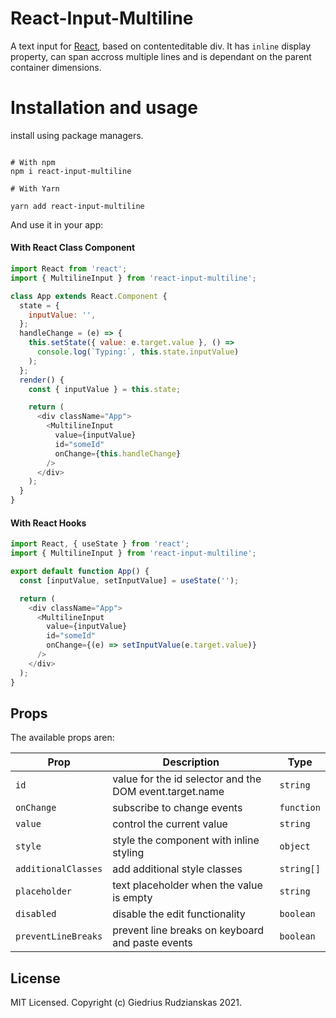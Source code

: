 # React-Input-Multiline

A text input for [React](https://reactjs.com), based on contenteditable div. It has `inline` display property, can span accross multiple lines and is dependant on the parent container dimensions.

# Installation and usage

install using package managers.

```

# With npm
npm i react-input-multiline

# With Yarn

yarn add react-input-multiline
```

And use it in your app:

#### With React Class Component

```js
import React from 'react';
import { MultilineInput } from 'react-input-multiline';

class App extends React.Component {
  state = {
    inputValue: '',
  };
  handleChange = (e) => {
    this.setState({ value: e.target.value }, () =>
      console.log(`Typing:`, this.state.inputValue)
    );
  };
  render() {
    const { inputValue } = this.state;

    return (
      <div className="App">
        <MultilineInput
          value={inputValue}
          id="someId"
          onChange={this.handleChange}
        />
      </div>
    );
  }
}
```

#### With React Hooks

```js
import React, { useState } from 'react';
import { MultilineInput } from 'react-input-multiline';

export default function App() {
  const [inputValue, setInputValue] = useState('');

  return (
    <div className="App">
      <MultilineInput
        value={inputValue}
        id="someId"
        onChange={(e) => setInputValue(e.target.value)}
      />
    </div>
  );
}
```

## Props

The available props aren:

| Prop                | Description                                             | Type       |
| ------------------- | ------------------------------------------------------- | ---------- |
| `id`                | value for the id selector and the DOM event.target.name | `string`   |
| `onChange`          | subscribe to change events                              | `function` |
| `value`             | control the current value                               | `string`   |
| `style`             | style the component with inline styling                 | `object`   |
| `additionalClasses` | add additional style classes                            | `string[]` |
| `placeholder`       | text placeholder when the value is empty                | `string`   |
| `disabled`          | disable the edit functionality                          | `boolean`  |
| `preventLineBreaks` | prevent line breaks on keyboard and paste events        | `boolean`  |

## License

MIT Licensed. Copyright (c) Giedrius Rudzianskas 2021.
